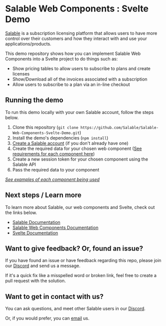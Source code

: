 # Salable Web Components : Svelte Demo

[Salable](https://www.salable.app) is a subscription licensing platform that allows users to have more control over their customers and how they interact with and use your applications/products.

This demo repository shows how you can implement Salable Web Components into a Svelte project to do things such as:

- Show pricing tables to allow users to subscribe to plans and create licenses
- Show/Download all of the invoices associated with a subscription
- Allow users to subscribe to a plan via an in-line checkout

## Running the demo

To run this demo locally with your own Salable account, follow the steps below.

1. Clone this repository (`git clone https://github.com/Salable/Salable-Web-Components-Svelte-Demo.git`)
2. Install the demo's dependencies (`npm install`)
3. [Create a Salable account](https://salable.app/signup) (if you don't already have one)
4. Create the required data for your chosen web component ([See requirements for each component here](https://docs.salable.app/web-components/web-components-latest/))
5. Create a new session token for your chosen component using the Salable API
6. Pass the required data to your component

[_See examples of each component being used_](https://github.com/Salable/Salable-Web-Components-Svelte-Demo/blob/main/src/routes/%2Bpage.svelte)

## Next steps / Learn more

To learn more about Salable, our web components and Svelte, check out the links below.

- [Salable Documentation](https://docs.salable.app/)
- [Salable Web Components Documentation](https://docs.salable.app/web-components/web-components-latest/)
- [Svelte Documentation](https://svelte.dev/docs)

## Want to give feedback? Or, found an issue?

If you have found an issue or have feedback regarding this repo, please join our [Discord](https://discord.com/invite/xtytbyc4qz) and send us a message.

If it's a quick fix like a misspelled word or broken link, feel free to create a pull request with the solution.

## Want to get in contact with us?

You can ask questions, and meet other Salable users in our [Discord](https://discord.com/invite/xtytbyc4qz).

Or, if you would prefer, you can [email](support@salable.app) us.



